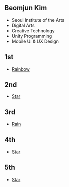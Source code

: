  ## Beomjun Kim
  * Seoul Institute of the Arts
  * Digital Arts
  * Creative Technology
  * Unity Programming
  * Mobile UI & UX Design
 
 ## 1st 
  * [Rainbow](./Rainbow/) 
  
 ## 2nd
  * [Star](./Star/) 
  
 ## 3rd
  * [Rain](./Rain/) 
  
 ## 4th
  * [Star](./Star/) 
  
 ## 5th
  * [Star](./Star/) 
  
  
